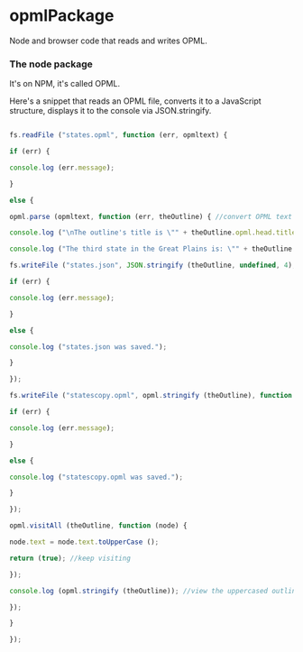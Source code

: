 # opmlPackage

Node and browser code that reads and writes OPML.

### The node package

It's on NPM, it's called OPML.

Here's a snippet that reads an OPML file, converts it to a JavaScript structure, displays it to the console via JSON.stringify.

```javascript

fs.readFile ("states.opml", function (err, opmltext) {

if (err) {

console.log (err.message);

}

else {

opml.parse (opmltext, function (err, theOutline) { //convert OPML text into a JavaScript structure

console.log ("\nThe outline's title is \"" + theOutline.opml.head.title + ".\""); //see comment at top

console.log ("The third state in the Great Plains is: \"" + theOutline.opml.body.subs [0].subs [1].subs [2].text + ".\"");

fs.writeFile ("states.json", JSON.stringify (theOutline, undefined, 4), function (err) {

if (err) {

console.log (err.message);

}

else {

console.log ("states.json was saved.");

}

});

fs.writeFile ("statescopy.opml", opml.stringify (theOutline), function (err) {

if (err) {

console.log (err.message);

}

else {

console.log ("statescopy.opml was saved.");

}

});

opml.visitAll (theOutline, function (node) {

node.text = node.text.toUpperCase ();

return (true); //keep visiting

});

console.log (opml.stringify (theOutline)); //view the uppercased outline in the JS console

});

}

});

```

